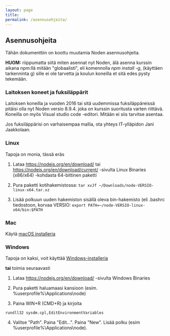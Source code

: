 ```yaml
---
layout: page
title: 
permalink: /asennusohjeita/
---
```


## Asennusohjeita

Tähän dokumenttiin on koottu muutamia Noden asennusohjeita.

**HUOM:** riippumatta siitä miten asennat nyt Noden, älä asenna kurssin aikana npm:llä mitään "globaalisti", eli komennolla _npm install -g_, (käyttäen tarkenninta g) sille ei ole tarvetta ja koulun koneilla et sitä edes pysty tekemään.

### Laitoksen koneet ja fuksiläppärit

Laitoksen koneilla ja vuoden 2016 tai sitä uudemmissa fuksiläppäreissä pitäisi olla nyt Noden versio 8.9.4. joka on kurssin suoritusta varten riittävä. Koneilla on myös Visual studio code -editori. Mitään ei siis tarvitse asentaa.

Jos fuksiläppärisi on varhaisempaa mallia, ota yhteys IT-ylläpidon Jani Jaakkolaan.

### Linux

Tapoja on monia, tässä eräs

1. Lataa https://nodejs.org/en/download/ tai https://nodejs.org/en/download/current/ -sivulta Linux Binaries (x86/x64) -kohdasta 64-bittinen paketti

2. Pura paketti kotihakemistossa:
```tar xvJf ~/Downloads/node-VERSIO-linux-x64.tar.xz```

3. Lisää polkuun uuden hakemiston sisällä oleva bin-hakemisto (eli .bashrc tiedostoon, korvaa VERSIO:
```export PATH=~/node-VERSIO-linux-x64/bin:$PATH```

### Mac

Käytä [macOS installeria](https://nodejs.org/en/download/)

### Windows

Tapoja on kaksi, voit käyttää [Windows-installeria](https://nodejs.org/en/download/)

**tai** toimia seuraavasti

1. Lataa https://nodejs.org/en/download/ -sivulta Windows Binaries

2. Pura paketti haluamaasi kansioon (esim. %userprofile%\Applications\node)

3. Paina WIN+R (CMD+R) ja kirjoita

```rundll32 sysdm.cpl,EditEnvironmentVariables```

4. Valitse "Path". Paina "Edit...". Paina "New". Lisää polku (esim %userprofile%\Applications\node).